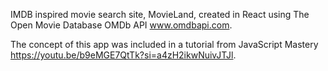 IMDB inspired movie search site, MovieLand, created in React using The Open Movie Database OMDb API www.omdbapi.com.

The concept of this app was included in a tutorial from JavaScript Mastery https://youtu.be/b9eMGE7QtTk?si=a4zH2ikwNuivJTJl.
